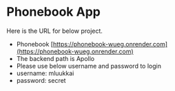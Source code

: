 # Phonebook App
Here is the URL for below project.
- Phonebook [https://phonebook-wueg.onrender.com](https://phonebook-wueg.onrender.com)
- The backend path is Apollo
- Please use below username and password to login
- username: mluukkai
- password: secret

